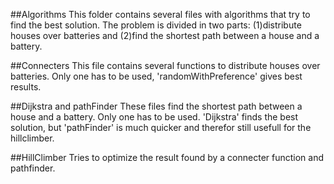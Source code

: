 ##Algorithms
This folder contains several files with algorithms that try to find the best
solution. The problem is divided in two parts: (1)distribute houses over
batteries and (2)find the shortest path between a house and a battery.

##Connecters
This file contains several functions to distribute houses over batteries.
Only one has to be used, 'randomWithPreference' gives best results.

##Dijkstra and pathFinder
These files find the shortest path between a house and a battery. Only one
has to be used. 'Dijkstra' finds the best solution, but 'pathFinder' is much
quicker and therefor still usefull for the hillclimber.

##HillClimber
Tries to optimize the result found by a connecter function and pathfinder.
